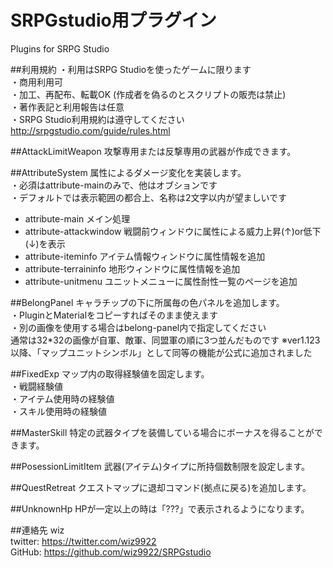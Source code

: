# SRPGstudio用プラグイン
Plugins for SRPG Studio  

##利用規約
・利用はSRPG Studioを使ったゲームに限ります  
・商用利用可  
・加工、再配布、転載OK (作成者を偽るのとスクリプトの販売は禁止)  
・著作表記と利用報告は任意  
・SRPG Studio利用規約は遵守してください  
http://srpgstudio.com/guide/rules.html  

##AttackLimitWeapon
攻撃専用または反撃専用の武器が作成できます。  

##AttributeSystem
属性によるダメージ変化を実装します。  
・必須はattribute-mainのみで、他はオブションです  
・デフォルトでは表示範囲の都合上、名称は2文字以内が望ましいです
* attribute-main
メイン処理
* attribute-attackwindow
 戦闘前ウィンドウに属性による威力上昇(↑)or低下(↓)を表示
* attribute-iteminfo
 アイテム情報ウィンドウに属性情報を追加
* attribute-terraininfo
 地形ウィンドウに属性情報を追加
* attribute-unitmenu
 ユニットメニューに属性耐性一覧のページを追加  

##BelongPanel
キャラチップの下に所属毎の色パネルを追加します。  
・PluginとMaterialをコピーすればそのまま使えます  
・別の画像を使用する場合はbelong-panel内で指定してください  
 通常は32*32の画像が自軍、敵軍、同盟軍の順に3つ並んだものです
 ※ver1.123以降、「マップユニットシンボル」として同等の機能が公式に追加されました

##FixedExp
マップ内の取得経験値を固定します。  
・戦闘経験値  
・アイテム使用時の経験値  
・スキル使用時の経験値  

##MasterSkill
特定の武器タイプを装備している場合にボーナスを得ることができます。

##PosessionLimitItem
武器(アイテム)タイプに所持個数制限を設定します。

##QuestRetreat
クエストマップに退却コマンド(拠点に戻る)を追加します。

##UnknownHp
HPが一定以上の時は「???」で表示されるようになります。  

##連絡先
wiz  
twitter: https://twitter.com/wiz9922  
GitHub: https://github.com/wiz9922/SRPGstudio  
